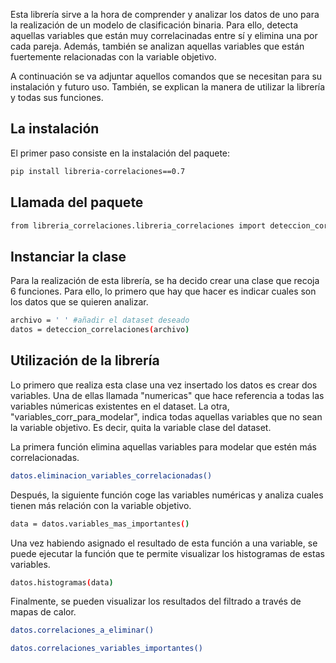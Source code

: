 Esta librería sirve a la hora de comprender y analizar los datos de uno para la realización de un modelo de clasificación binaria. Para ello, detecta aquellas variables que están muy correlacinadas entre sí y elimina una por cada pareja. Además, también se analizan aquellas variables que están fuertemente relacionadas con la variable objetivo.

A continuación se va adjuntar aquellos comandos que se necesitan para su instalación y futuro uso. También, se explican la manera de utilizar la librería y todas sus funciones.

## La instalación
El primer paso consiste en la instalación del paquete:
```sh
pip install libreria-correlaciones==0.7
```
## Llamada del paquete
```sh
from libreria_correlaciones.libreria_correlaciones import deteccion_correlaciones
```
## Instanciar la clase
Para la realización de esta librería, se ha decido crear una clase que recoja 6 funciones. Para ello, lo primero que hay que hacer es indicar cuales son los datos que se quieren analizar.
```sh
archivo = ' ' #añadir el dataset deseado
datos = deteccion_correlaciones(archivo)
```
## Utilización de la librería
Lo primero que realiza esta clase una vez insertado los datos es crear dos variables. Una de ellas llamada "numericas" que hace referencia a todas las variables númericas existentes en el dataset. La otra, "variables_corr_para_modelar", indica todas aquellas variables que no sean la variable objetivo. Es decir, quita la variable clase del dataset.

La primera función elimina aquellas variables para modelar que estén más correlacionadas.
```sh
datos.eliminacion_variables_correlacionadas()
```
Después, la siguiente función coge las variables numéricas y analiza cuales tienen más relación con la variable objetivo.
```sh
data = datos.variables_mas_importantes()
```
Una vez habiendo asignado el resultado de esta función a una variable, se puede ejecutar la función que te permite visualizar los histogramas de estas variables.
```sh
datos.histogramas(data)
```
Finalmente, se pueden visualizar los resultados del filtrado a través de mapas de calor.
```sh
datos.correlaciones_a_eliminar()
```
```sh
datos.correlaciones_variables_importantes()
```
